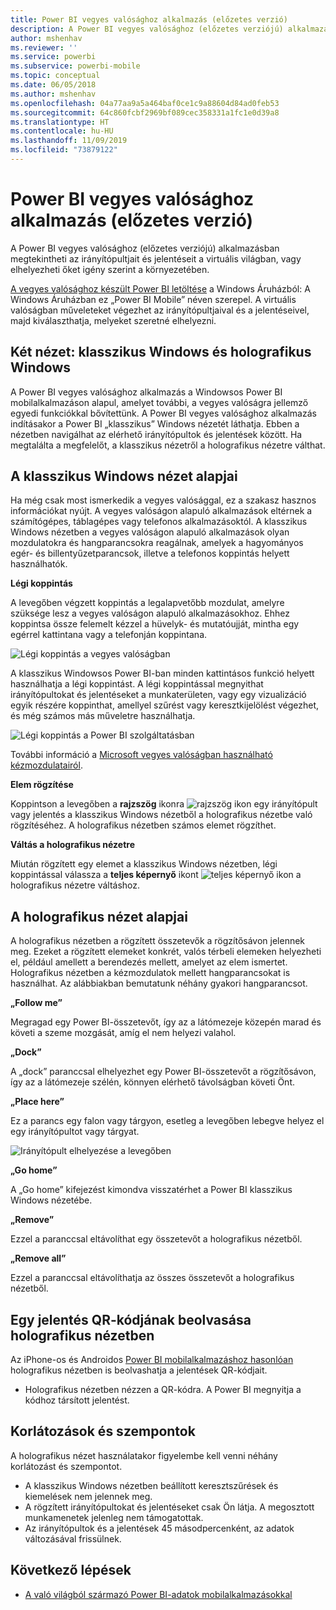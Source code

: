 ```yaml
---
title: Power BI vegyes valósághoz alkalmazás (előzetes verzió)
description: A Power BI vegyes valósághoz (előzetes verziójú) alkalmazásban megtekintheti az irányítópultjait és jelentéseit a virtuális világban vagy a környezetében elhelyezve.
author: mshenhav
ms.reviewer: ''
ms.service: powerbi
ms.subservice: powerbi-mobile
ms.topic: conceptual
ms.date: 06/05/2018
ms.author: mshenhav
ms.openlocfilehash: 04a77aa9a5a464baf0ce1c9a88604d84ad0feb53
ms.sourcegitcommit: 64c860fcbf2969bf089cec358331a1fc1e0d39a8
ms.translationtype: HT
ms.contentlocale: hu-HU
ms.lasthandoff: 11/09/2019
ms.locfileid: "73879122"
---
```

# <a name="power-bi-for-mixed-reality-app-preview"></a>Power BI vegyes valósághoz alkalmazás (előzetes verzió)
A Power BI vegyes valósághoz (előzetes verziójú) alkalmazásban megtekintheti az irányítópultjait és jelentéseit a virtuális világban, vagy elhelyezheti őket igény szerint a környezetében. 

[A vegyes valósághoz készült Power BI letöltése](https://www.microsoft.com/p/power-bi-mobile/9nblgggzlxn1?activetab=pivot%3aoverviewtab) a Windows Áruházból: A Windows Áruházban ez „Power BI Mobile” néven szerepel. A virtuális valóságban műveleteket végezhet az irányítópultjaival és a jelentéseivel, majd kiválaszthatja, melyeket szeretné elhelyezni. 

## <a name="two-views-windows-classic-and-holographic"></a>Két nézet: klasszikus Windows és holografikus Windows

A Power BI vegyes valósághoz alkalmazás a Windowsos Power BI mobilalkalmazáson alapul, amelyet további, a vegyes valóságra jellemző egyedi funkciókkal bővítettünk. A Power BI vegyes valósághoz alkalmazás indításakor a Power BI „klasszikus” Windows nézetét láthatja. Ebben a nézetben navigálhat az elérhető irányítópultok és jelentések között. Ha megtalálta a megfelelőt, a klasszikus nézetről a holografikus nézetre válthat. 


## <a name="windows-classic-view-basics"></a>A klasszikus Windows nézet alapjai

Ha még csak most ismerkedik a vegyes valósággal, ez a szakasz hasznos információkat nyújt. A vegyes valóságon alapuló alkalmazások eltérnek a számítógépes, táblagépes vagy telefonos alkalmazásoktól. A klasszikus Windows nézetben a vegyes valóságon alapuló alkalmazások olyan mozdulatokra és hangparancsokra reagálnak, amelyek a hagyományos egér- és billentyűzetparancsok, illetve a telefonos koppintás helyett használhatók. 

**Légi koppintás**

A levegőben végzett koppintás a legalapvetőbb mozdulat, amelyre szüksége lesz a vegyes valóságon alapuló alkalmazásokhoz. Ehhez koppintsa össze felemelt kézzel a hüvelyk- és mutatóujját, mintha egy egérrel kattintana vagy a telefonján koppintana.  

![Légi koppintás a vegyes valóságban](./media/mobile-mixed-reality-app/power-bi-hololens-airtap.png)

A klasszikus Windowsos Power BI-ban minden kattintásos funkció helyett használhatja a légi koppintást. A légi koppintással megnyithat irányítópultokat és jelentéseket a munkaterületen, vagy egy vizualizáció egyik részére koppinthat, amellyel szűrést vagy keresztkijelölést végezhet, és még számos más műveletre használhatja.

![Légi koppintás a Power BI szolgáltatásban](./media/mobile-mixed-reality-app/power-bi-hololens-airtap-hand.png) 

További információ a [Microsoft vegyes valóságban használható kézmozdulatairól](https://developer.microsoft.com/windows/mixed-reality/gestures).

**Elem rögzítése** 

Koppintson a levegőben a **rajzszög** ikonra ![rajzszög ikon](./media/mobile-mixed-reality-app/power-bi-hololens-pin.png) egy irányítópult vagy jelentés a klasszikus Windows nézetből a holografikus nézetbe való rögzítéséhez. A holografikus nézetben számos elemet rögzíthet. 

**Váltás a holografikus nézetre**

Miután rögzített egy elemet a klasszikus Windows nézetben, légi koppintással válassza a **teljes képernyő** ikont ![teljes képernyő ikon](./media/mobile-mixed-reality-app/power-bi-hololens-fullscreen.png) a holografikus nézetre váltáshoz. 


## <a name="holographic-view-basics"></a>A holografikus nézet alapjai

A holografikus nézetben a rögzített összetevők a rögzítősávon jelennek meg. Ezeket a rögzített elemeket konkrét, valós térbeli elemeken helyezheti el, például amellett a berendezés mellett, amelyet az elem ismertet. Holografikus nézetben a kézmozdulatok mellett hangparancsokat is használhat. Az alábbiakban bemutatunk néhány gyakori hangparancsot.

**„Follow me”** 

Megragad egy Power BI-összetevőt, így az a látómezeje közepén marad és követi a szeme mozgását, amíg el nem helyezi valahol.

**„Dock”** 

A „dock” paranccsal elhelyezhet egy Power BI-összetevőt a rögzítősávon, így az a látómezeje szélén, könnyen elérhető távolságban követi Önt.

**„Place here”**

Ez a parancs egy falon vagy tárgyon, esetleg a levegőben lebegve helyez el egy irányítópultot vagy tárgyat.

![Irányítópult elhelyezése a levegőben](./media/mobile-mixed-reality-app/power-bi-hololens-place-visuals.png)

**„Go home”**

A „Go home” kifejezést kimondva visszatérhet a Power BI klasszikus Windows nézetébe. 

**„Remove”**

Ezzel a paranccsal eltávolíthat egy összetevőt a holografikus nézetből.

**„Remove all”** 

Ezzel a paranccsal eltávolíthatja az összes összetevőt a holografikus nézetből.


## <a name="scan-a-report-qr-code-in-holographic-view"></a>Egy jelentés QR-kódjának beolvasása holografikus nézetben

Az iPhone-os és Androidos [Power BI mobilalkalmazáshoz hasonlóan](mobile-apps-qr-code.md) holografikus nézetben is beolvashatja a jelentések QR-kódjait.

- Holografikus nézetben nézzen a QR-kódra. A Power BI megnyitja a kódhoz társított jelentést.

## <a name="limitations-and-considerations"></a>Korlátozások és szempontok

A holografikus nézet használatakor figyelembe kell venni néhány korlátozást és szempontot.

- A klasszikus Windows nézetben beállított keresztszűrések és kiemelések nem jelennek meg.
- A rögzített irányítópultokat és jelentéseket csak Ön látja. A megosztott munkamenetek jelenleg nem támogatottak.
- Az irányítópultok és a jelentések 45 másodpercenként, az adatok változásával frissülnek.


## <a name="next-steps"></a>Következő lépések

- [A való világból származó Power BI-adatok mobilalkalmazásokkal](mobile-apps-data-in-real-world-context.md)

 



